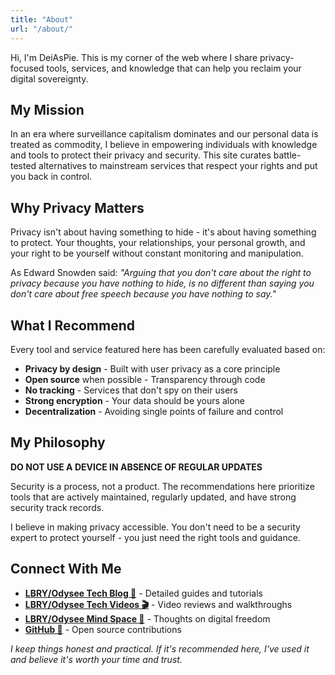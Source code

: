 ```yaml
---
title: "About"
url: "/about/"
---
```


Hi, I'm DeiAsPie. This is my corner of the web where I share privacy-focused tools, services, and knowledge that can help you reclaim your digital sovereignty.

## My Mission

In an era where surveillance capitalism dominates and our personal data is treated as commodity, I believe in empowering individuals with knowledge and tools to protect their privacy and security. This site curates battle-tested alternatives to mainstream services that respect your rights and put you back in control.

## Why Privacy Matters

Privacy isn't about having something to hide - it's about having something to protect. Your thoughts, your relationships, your personal growth, and your right to be yourself without constant monitoring and manipulation.

As Edward Snowden said: *"Arguing that you don't care about the right to privacy because you have nothing to hide, is no different than saying you don't care about free speech because you have nothing to say."*

## What I Recommend

Every tool and service featured here has been carefully evaluated based on:

- **Privacy by design** - Built with user privacy as a core principle
- **Open source** when possible - Transparency through code
- **No tracking** - Services that don't spy on their users
- **Strong encryption** - Your data should be yours alone
- **Decentralization** - Avoiding single points of failure and control

## My Philosophy

**DO NOT USE A DEVICE IN ABSENCE OF REGULAR UPDATES**

Security is a process, not a product. The recommendations here prioritize tools that are actively maintained, regularly updated, and have strong security track records.

I believe in making privacy accessible. You don't need to be a security expert to protect yourself - you just need the right tools and guidance.

## Connect With Me

- **[LBRY/Odysee Tech Blog 📜](https://open.lbry.com/@DeiAsPieBlog:f)** - Detailed guides and tutorials
- **[LBRY/Odysee Tech Videos 🎬](https://open.lbry.com/@DeiAsPie:1)** - Video reviews and walkthroughs  
- **[LBRY/Odysee Mind Space 🧠](https://open.lbry.com/@DeiAsPieMindSpace:7)** - Thoughts on digital freedom
- **[GitHub 🐙](https://github.com/DeiAsPie)** - Open source contributions

*I keep things honest and practical. If it's recommended here, I've used it and believe it's worth your time and trust.*